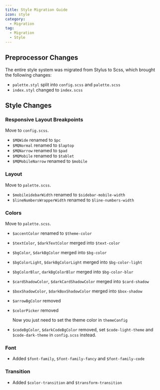```yaml
---
title: Style Migration Guide
icon: style
category:
  - Migration
tag:
  - Migration
  - Style
---
```


## Preprocessor Changes

The entire style system was migrated from Stylus to Scss, which brought the following changes:

- `palette.styl` split into `config.scss` and `palette.scss`
- `index.styl` changed to `index.scss`

## Style Changes

### Responsive Layout Breakpoints

Move to `config.scss`.

- `$MQWide` renamed to `$pc`
- `$MQNormal` renamed to `$laptop`
- `$MQNarrow` renamed to `$pad`
- `$MQMobile` renamed to `$tablet`
- `$MQMobileNarrow` renamed to `$mobile`

### Layout

Move to `palette.scss`.

- `$mobileidebarWidth` renamed to `$sidebar-mobile-width`
- `$lineNumbersWrapperWidth` renamed to `$line-numbers-width`

### Colors

Move to `palette.scss`.

- `$accentColor` renamed to `$theme-color`
- `$textColor`, `$darkTextColor` merged into `$text-color`
- `$bgColor`, `$darkBgColor` merged into `$bg-color`
- `$bgColorLight`, `$darkBgColorLight` merged into `$bg-color-light`
- `$bgColorBlur`, `darkBgColorBlur` merged into `$bg-color-blur`
- `$cardShadowColor`, `$darkCardShadowColor` merged into `$card-shadow`
- `$boxShadowColor`, `$darkBoxShadowColor` merged into `$box-shadow`

- `$arrowBgColor` removed

- `$colorPicker` removed

  Now you just need to set the theme color in `themeConfig`

- `$codeBgColor`, `$darkCodeBgColor` removed, set `$code-light-theme` and `$code-dark-theme` in `config.scss` instead.

### Font

- Added `$font-family`, `$font-family-fancy` and `$font-family-code`

### Transition

- Added `$color-transition` and `$transform-transition`
